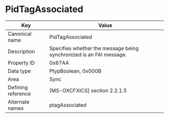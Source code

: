 # PidTagAssociated

| Key | Value |
|---|---|
| Canonical name | PidTagAssociated |
| Description | Specifies whether the message being synchronized is an FAI message. |
| Property ID | 0x67AA |
| Data type | PtypBoolean, 0x000B |
| Area | Sync |
| Defining reference | [MS-OXCFXICS] section 2.2.1.5 |
| Alternate names | ptagAssociated |
